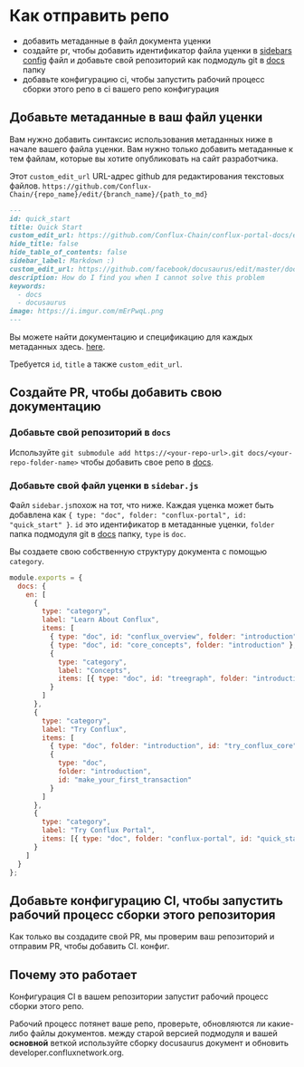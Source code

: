 # Как отправить репо 

- добавить метаданные в файл документа уценки
- создайте pr, чтобы добавить идентификатор файла уценки в [sidebars
  config](../sidebars.js)  файл и добавьте свой репозиторий как подмодуль git в
  [docs](./docs) папку   
- добавьте конфигурацию ci, чтобы запустить рабочий процесс сборки этого репо в ci вашего репо конфигурация 

## Добавьте метаданные в ваш файл уценки 

Вам нужно добавить синтаксис использования метаданных ниже в начале вашего файла уценки. Вам нужно только добавить метаданные к тем файлам, которые вы хотите опубликовать на сайт разработчика. 

Этот `custom_edit_url` URL-адрес github для редактирования текстовых файлов.
`https://github.com/Conflux-Chain/{repo_name}/edit/{branch_name}/{path_to_md}`

```md
---
id: quick_start
title: Quick Start
custom_edit_url: https://github.com/Conflux-Chain/conflux-portal-docs/edit/master/01_Examples/00_Low_Level_CFX_Transfer.md
hide_title: false
hide_table_of_contents: false
sidebar_label: Markdown :)
custom_edit_url: https://github.com/facebook/docusaurus/edit/master/docs/api-doc-markdown.md
description: How do I find you when I cannot solve this problem
keywords:
  - docs
  - docusaurus
image: https://i.imgur.com/mErPwqL.png
---
```

Вы можете найти документацию и спецификацию для каждых метаданных здесь. 
[here](https://v2.docusaurus.io/docs/markdown-features#markdown-headers
"docusaurus markdown-headers documentation").  

Требуется `id`, `title` а также  `custom_edit_url`. 

## Создайте PR, чтобы добавить свою документацию 

### Добавьте свой репозиторий в `docs`

Используйте `git submodule add https://<your-repo-url>.git docs/<your-repo-folder-name>`
чтобы добавить свое репо в  [docs](./docs).

### Добавьте свой файл уценки в `sidebar.js`

Файл `sidebar.js`похож на тот, что ниже. Каждая уценка может быть добавлена ​​как  `{ type:
"doc", folder: "conflux-portal", id: "quick_start" }`. `id` это идентификатор в метаданные уценки, `folder` папка подмодуля git в [docs](./docs)
папку, `type` is `doc`. 

Вы создаете свою собственную структуру документа с помощью `category`.

```js
module.exports = {
  docs: {
    en: [
      {
        type: "category",
        label: "Learn About Conflux",
        items: [
          { type: "doc", id: "conflux_overview", folder: "introduction" },
          { type: "doc", id: "core_concepts", folder: "introduction" },
          {
            type: "category",
            label: "Concepts",
            items: [{ type: "doc", id: "treegraph", folder: "introduction" }]
          }
        ]
      },
      {
        type: "category",
        label: "Try Conflux",
        items: [
          { type: "doc", folder: "introduction", id: "try_conflux_core" },
          {
            type: "doc",
            folder: "introduction",
            id: "make_your_first_transaction"
          }
        ]
      },
      {
        type: "category",
        label: "Try Conflux Portal",
        items: [{ type: "doc", folder: "conflux-portal", id: "quick_start" }]
      }
    ]
  }
};
```

## Добавьте конфигурацию CI, чтобы запустить рабочий процесс сборки этого репозитория 

Как только вы создадите свой PR, мы проверим ваш репозиторий и отправим PR, чтобы добавить CI. конфиг. 

## Почему это работает 

Конфигурация CI в вашем репозитории запустит рабочий процесс сборки этого репо.

Рабочий процесс потянет ваше репо, проверьте, обновляются ли какие-либо файлы документов. между старой версией подмодуля и вашей **основной** веткой используйте сборку docusaurus документ и обновить developer.confluxnetwork.org. 
